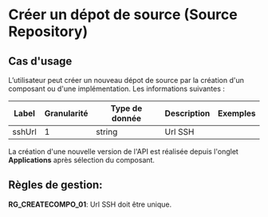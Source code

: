 # Créer un dépot de source (Source Repository)
## Cas d'usage
L’utilisateur peut créer un nouveau dépot de source par la création d'un composant ou d'une implémentation.
Les informations suivantes :

| Label               | Granularité | Type de donnée | Description                                                     | Exemples                             |
|---------------------|-------------|----------------|-----------------------------------------------------------------|--------------------------------------|
| sshUrl | 1           | string         | Url SSH |  |

La création d'une nouvelle version de l'API est réalisée depuis l'onglet **Applications** après sélection du composant.


## Règles de gestion:

**RG_CREATECOMPO_01**: Url SSH doit être unique.

